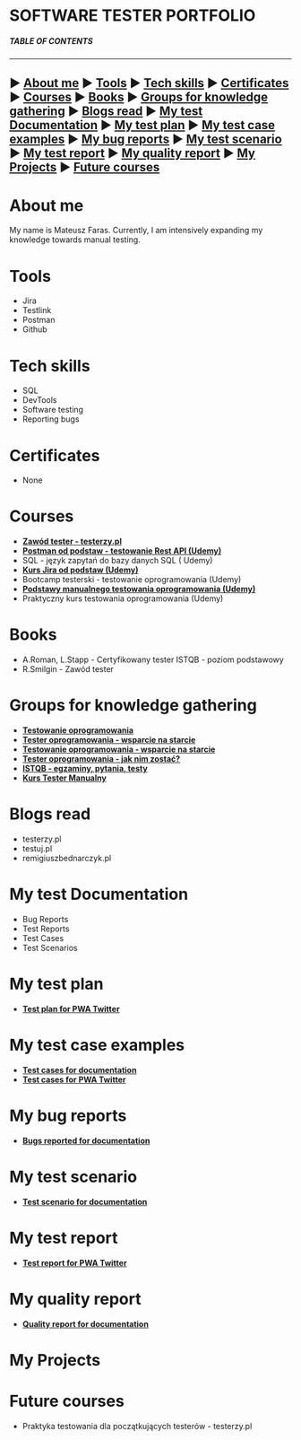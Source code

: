 # SOFTWARE TESTER PORTFOLIO 

##### TABLE OF CONTENTS
-----
:arrow_forward: [About me](#aboutme) :arrow_forward: [Tools](#tools) :arrow_forward: [Tech skills](#techskills) :arrow_forward: [Certificates](#certificates) :arrow_forward: [Courses](#courses) 
:arrow_forward: [Books](#books) :arrow_forward: [Groups for knowledge gathering](#Groupsforknowledgegathering) :arrow_forward: [Blogs read](#Blogsread) :arrow_forward: [My test Documentation](#MytestDocumentation) :arrow_forward: [My test plan](#Mytestplan) :arrow_forward: [My test case examples](#Mytestcaseexamples) :arrow_forward: [My bug reports](#Mybugreports) :arrow_forward: [My test scenario](#Mytestscenario) :arrow_forward: [My test report](#Mytestreport) :arrow_forward: [My quality report](#Myqualityreport) :arrow_forward: [My Projects](#MyProjects) :arrow_forward: [Future courses](#Futurecourses) 
-----

# <a name="aboutme">About me</a>
My name is Mateusz Faras. Currently, I am intensively expanding my knowledge towards manual testing.

# <a name="tools">Tools</a>

- Jira
- Testlink
- Postman
- Github

# <a name="techskills">Tech skills</a>

- SQL
- DevTools
- Software testing
- Reporting bugs

# <a name="certificates">Certificates</a>

- None

# <a name="courses">Courses</a>
- **[Zawód tester - testerzy.pl](http://edu.ittraining.pl/pokaz_dyplom/pl/9305)**
- **[Postman od podstaw - testowanie Rest API (Udemy)](https://www.udemy.com/certificate/UC-6f725ab1-90b6-45e5-a6d9-32317edb1e76/)**
- SQL - język zapytań do bazy danych SQL ( Udemy)
- **[Kurs Jira od podstaw (Udemy)](https://www.udemy.com/certificate/UC-b8be6fcf-7aaa-43fc-83ff-933ba97f93d9/)**
- Bootcamp testerski - testowanie oprogramowania (Udemy)
- **[Podstawy manualnego testowania oprogramowania (Udemy)](https://www.udemy.com/certificate/UC-cfddd341-ae42-4086-b479-61bcaa24a41d/)**
- Praktyczny kurs testowania oprogramowania (Udemy)

# <a name="books">Books</a>

- A.Roman, L.Stapp - Certyfikowany tester ISTQB - poziom podstawowy
- R.Smilgin - Zawód tester

# <a name="Groupsforknowledgegathering">Groups for knowledge gathering</a>

- **[Testowanie oprogramowania](https://www.facebook.com/groups/141683635854223)**
- **[Tester oprogramowania - wsparcie na starcie](https://www.facebook.com/groups/417833158717454)**
- **[Testowanie oprogramowania - wsparcie na starcie](https://www.facebook.com/groups/215557562210470)**
- **[Tester oprogramowania - jak nim zostać?](https://www.facebook.com/groups/531570473876610)**
- **[ISTQB - egzaminy, pytania, testy](https://www.facebook.com/groups/194288250951242)**
- **[Kurs Tester Manualny](https://www.facebook.com/groups/246926649684135)**

# Blogs read

- testerzy.pl
- testuj.pl
- remigiuszbednarczyk.pl

# My test Documentation

- Bug Reports
- Test Reports
- Test Cases
- Test Scenarios

# My test plan 

- **[Test plan for PWA Twitter](https://drive.google.com/file/d/1Cqzn_8Jhn-2-bx8LyKwvEAbhFtSxZ613/view?usp=drive_link)**

# My test case examples

- **[Test cases for documentation](https://docs.google.com/spreadsheets/d/1c8bvixIfDQ3QzkO3gHKFdwh4C_mGfcEf/edit?usp=drive_link&ouid=117004017568442638426&rtpof=true&sd=true)**
- **[Test cases for PWA Twitter](https://drive.google.com/file/d/1HyzE03Mkmo4mLfl_YXkxJ7Q-kbkB4uze/view?usp=drive_link)**

# My bug reports

- **[Bugs reported for documentation](https://drive.google.com/file/d/1xVMDtHAPEn4MsqmyyUIECoaUH7ssvzxr/view?usp=drive_link)**

# My test scenario

- **[Test scenario for documentation](https://docs.google.com/spreadsheets/d/1aq9b3Hl9GGcLVyvz0pthd9xok_4FdLjZ/edit?usp=drive_link&ouid=117004017568442638426&rtpof=true&sd=true)**

# My test report

- **[Test report for PWA Twitter](https://drive.google.com/file/d/1QMxl2gbQyD6s4gEatPSHDn5_RNGyWuw2/view?usp=drive_link)**

# My quality report

- **[Quality report for documentation](https://drive.google.com/file/d/1NCP6BTNEBHVjsiXhZFpZophxIXnBuZ5E/view?usp=drive_link)**
  
# My Projects


# Future courses

- Praktyka testowania dla początkujących testerów - testerzy.pl 
